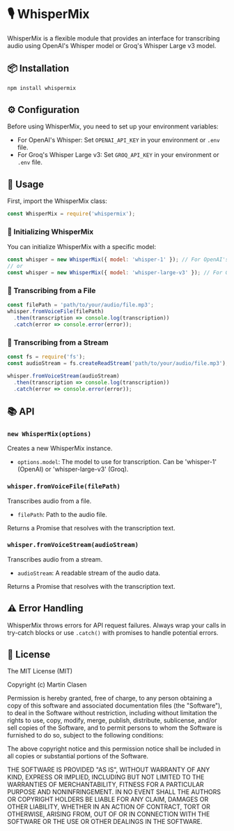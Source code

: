 # 🎙️ WhisperMix

WhisperMix is a flexible module that provides an interface for transcribing audio using OpenAI's Whisper model or Groq's Whisper Large v3 model.

## 📦 Installation

```bash
npm install whispermix
```

## ⚙️ Configuration

Before using WhisperMix, you need to set up your environment variables:

- For OpenAI's Whisper: Set `OPENAI_API_KEY` in your environment or `.env` file.
- For Groq's Whisper Large v3: Set `GROQ_API_KEY` in your environment or `.env` file.

## 🚀 Usage

First, import the WhisperMix class:

```javascript
const WhisperMix = require('whispermix');
```

### 🔧 Initializing WhisperMix

You can initialize WhisperMix with a specific model:

```javascript
const whisper = new WhisperMix({ model: 'whisper-1' }); // For OpenAI's Whisper
// or
const whisper = new WhisperMix({ model: 'whisper-large-v3' }); // For Groq's Whisper Large v3
```

### 📄 Transcribing from a File

```javascript
const filePath = 'path/to/your/audio/file.mp3';
whisper.fromVoiceFile(filePath)
  .then(transcription => console.log(transcription))
  .catch(error => console.error(error));
```

### 🌊 Transcribing from a Stream

```javascript
const fs = require('fs');
const audioStream = fs.createReadStream('path/to/your/audio/file.mp3');

whisper.fromVoiceStream(audioStream)
  .then(transcription => console.log(transcription))
  .catch(error => console.error(error));
```

## 📚 API

### `new WhisperMix(options)`

Creates a new WhisperMix instance.

- `options.model`: The model to use for transcription. Can be 'whisper-1' (OpenAI) or 'whisper-large-v3' (Groq).

### `whisper.fromVoiceFile(filePath)`

Transcribes audio from a file.

- `filePath`: Path to the audio file.

Returns a Promise that resolves with the transcription text.

### `whisper.fromVoiceStream(audioStream)`

Transcribes audio from a stream.

- `audioStream`: A readable stream of the audio data.

Returns a Promise that resolves with the transcription text.

## ⚠️ Error Handling

WhisperMix throws errors for API request failures. Always wrap your calls in try-catch blocks or use `.catch()` with promises to handle potential errors.

## 📄 License

The MIT License (MIT)

Copyright (c) Martin Clasen

Permission is hereby granted, free of charge, to any person obtaining a copy of this software and associated documentation files (the "Software"), to deal in the Software without restriction, including without limitation the rights to use, copy, modify, merge, publish, distribute, sublicense, and/or sell copies of the Software, and to permit persons to whom the Software is furnished to do so, subject to the following conditions:

The above copyright notice and this permission notice shall be included in all copies or substantial portions of the Software.

THE SOFTWARE IS PROVIDED "AS IS", WITHOUT WARRANTY OF ANY KIND, EXPRESS OR IMPLIED, INCLUDING BUT NOT LIMITED TO THE WARRANTIES OF MERCHANTABILITY, FITNESS FOR A PARTICULAR PURPOSE AND NONINFRINGEMENT. IN NO EVENT SHALL THE AUTHORS OR COPYRIGHT HOLDERS BE LIABLE FOR ANY CLAIM, DAMAGES OR OTHER LIABILITY, WHETHER IN AN ACTION OF CONTRACT, TORT OR OTHERWISE, ARISING FROM, OUT OF OR IN CONNECTION WITH THE SOFTWARE OR THE USE OR OTHER DEALINGS IN THE SOFTWARE.